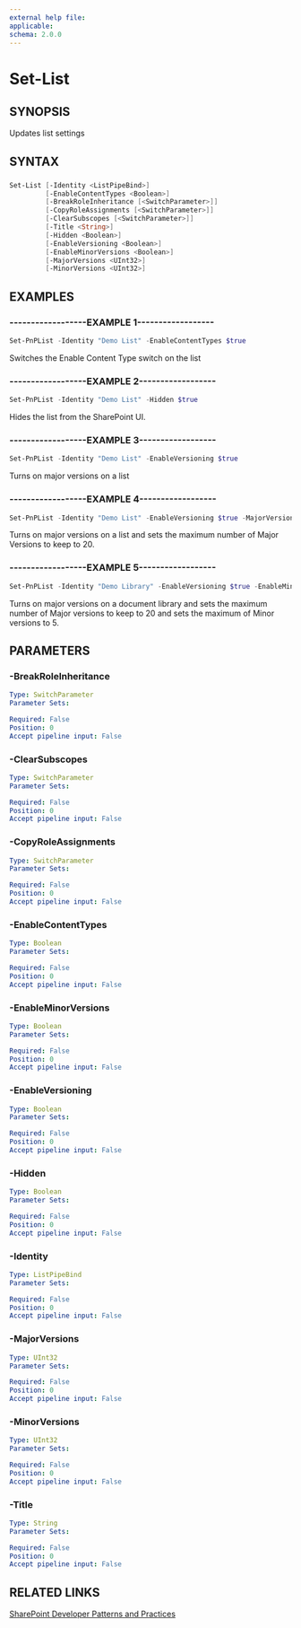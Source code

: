 ```yaml
---
external help file:
applicable: 
schema: 2.0.0
---
```

# Set-List

## SYNOPSIS
Updates list settings

## SYNTAX 

### 
```powershell
Set-List [-Identity <ListPipeBind>]
         [-EnableContentTypes <Boolean>]
         [-BreakRoleInheritance [<SwitchParameter>]]
         [-CopyRoleAssignments [<SwitchParameter>]]
         [-ClearSubscopes [<SwitchParameter>]]
         [-Title <String>]
         [-Hidden <Boolean>]
         [-EnableVersioning <Boolean>]
         [-EnableMinorVersions <Boolean>]
         [-MajorVersions <UInt32>]
         [-MinorVersions <UInt32>]
```

## EXAMPLES

### ------------------EXAMPLE 1------------------
```powershell
Set-PnPList -Identity "Demo List" -EnableContentTypes $true
```

Switches the Enable Content Type switch on the list

### ------------------EXAMPLE 2------------------
```powershell
Set-PnPList -Identity "Demo List" -Hidden $true
```

Hides the list from the SharePoint UI.

### ------------------EXAMPLE 3------------------
```powershell
Set-PnPList -Identity "Demo List" -EnableVersioning $true
```

Turns on major versions on a list

### ------------------EXAMPLE 4------------------
```powershell
Set-PnPList -Identity "Demo List" -EnableVersioning $true -MajorVersions 20
```

Turns on major versions on a list and sets the maximum number of Major Versions to keep to 20.

### ------------------EXAMPLE 5------------------
```powershell
Set-PnPList -Identity "Demo Library" -EnableVersioning $true -EnableMinorVersions $true -MajorVersions 20 -MinorVersions 5
```

Turns on major versions on a document library and sets the maximum number of Major versions to keep to 20 and sets the maximum of Minor versions to 5.

## PARAMETERS

### -BreakRoleInheritance


```yaml
Type: SwitchParameter
Parameter Sets: 

Required: False
Position: 0
Accept pipeline input: False
```

### -ClearSubscopes


```yaml
Type: SwitchParameter
Parameter Sets: 

Required: False
Position: 0
Accept pipeline input: False
```

### -CopyRoleAssignments


```yaml
Type: SwitchParameter
Parameter Sets: 

Required: False
Position: 0
Accept pipeline input: False
```

### -EnableContentTypes


```yaml
Type: Boolean
Parameter Sets: 

Required: False
Position: 0
Accept pipeline input: False
```

### -EnableMinorVersions


```yaml
Type: Boolean
Parameter Sets: 

Required: False
Position: 0
Accept pipeline input: False
```

### -EnableVersioning


```yaml
Type: Boolean
Parameter Sets: 

Required: False
Position: 0
Accept pipeline input: False
```

### -Hidden


```yaml
Type: Boolean
Parameter Sets: 

Required: False
Position: 0
Accept pipeline input: False
```

### -Identity


```yaml
Type: ListPipeBind
Parameter Sets: 

Required: False
Position: 0
Accept pipeline input: False
```

### -MajorVersions


```yaml
Type: UInt32
Parameter Sets: 

Required: False
Position: 0
Accept pipeline input: False
```

### -MinorVersions


```yaml
Type: UInt32
Parameter Sets: 

Required: False
Position: 0
Accept pipeline input: False
```

### -Title


```yaml
Type: String
Parameter Sets: 

Required: False
Position: 0
Accept pipeline input: False
```

## RELATED LINKS

[SharePoint Developer Patterns and Practices](http://aka.ms/sppnp)